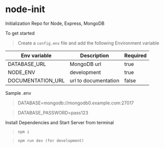 # node-init
Initialization Repo for Node, Express, MongoDB

To get started
> Create a `config.env` file and add the following Environment variable

| Env variable | Description | Required |
| --- | --- |---|
| DATABASE_URL | MongoDB url | true|
| NODE_ENV | development | true |
| DOCUMENTATION_URL | url to documentation | false|

Sample .env 

>DATABASE=mongodb://mongodb0.example.com:27017

>DATABASE_PASSWORD=pass123

Install Dependencies and Start Server from terminal

> `npm i`

> `npm run dev (for development)`



